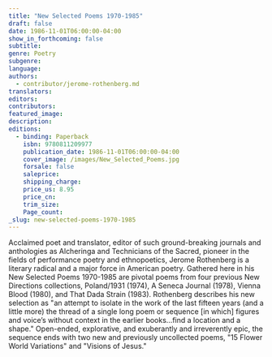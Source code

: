 ```yaml
---
title: "New Selected Poems 1970-1985"
draft: false
date: 1986-11-01T06:00:00-04:00
show_in_forthcoming: false
subtitle:
genre: Poetry
subgenre:
language:
authors:
  - contributor/jerome-rothenberg.md
translators:
editors:
contributors:
featured_image:
description:
editions:
  - binding: Paperback
    isbn: 9780811209977
    publication_date: 1986-11-01T06:00:00-04:00
    cover_image: /images/New_Selected_Poems.jpg
    forsale: false
    saleprice:
    shipping_charge:
    price_us: 8.95
    price_cn:
    trim_size:
    Page_count:
_slug: new-selected-poems-1970-1985
---
```


Acclaimed poet and translator, editor of such ground-breaking journals and anthologies as Alcheringa and Technicians of the Sacred, pioneer in the fields of performance poetry and ethnopoetics, Jerome Rothenberg is a literary radical and a major force in American poetry. Gathered here in his New Selected Poems 1970-1985 are pivotal poems from four previous New Directions collections, Poland/1931 (1974), A Seneca Journal (1978), Vienna Blood (1980), and That Dada Strain (1983). Rothenberg describes his new selection as "an attempt to isolate in the work of the last fifteen years (and a little more) the thread of a single long poem or sequence [in which] figures and voice’s without context in the earlier books…find a location and a shape." Open-ended, explorative, and exuberantly and irreverently epic, the sequence ends with two new and previously uncollected poems, "15 Flower World Variations" and "Visions of Jesus."

